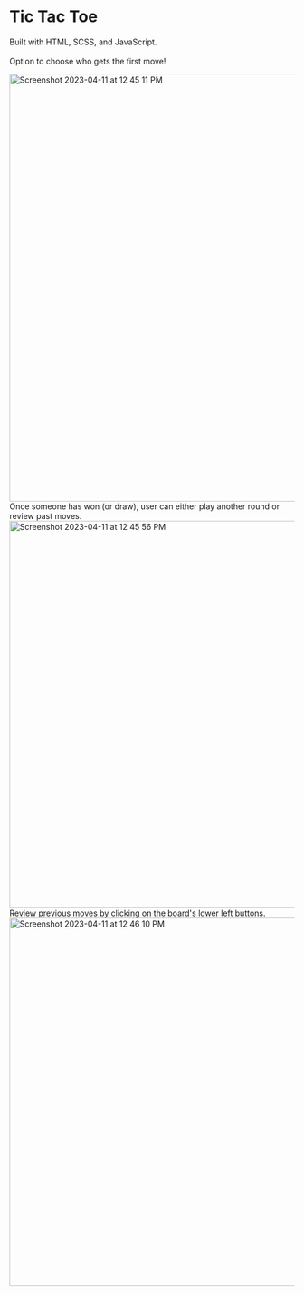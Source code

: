 # Tic Tac Toe #
Built with HTML, SCSS, and JavaScript.
</br>
</br>
Option to choose who gets the first move!

<img width="754" alt="Screenshot 2023-04-11 at 12 45 11 PM" src="https://user-images.githubusercontent.com/95112932/231058825-93d06e65-2269-4f01-8310-b674588bc096.png">
</br>
Once someone has won (or draw), user can either play another round or review past moves.

<img width="683" alt="Screenshot 2023-04-11 at 12 45 56 PM" src="https://user-images.githubusercontent.com/95112932/231058767-a17e4714-291c-4096-8d45-97e09aeb3d31.png">
</br>
Review previous moves by clicking on the board's lower left buttons.

<img width="649" alt="Screenshot 2023-04-11 at 12 46 10 PM" src="https://user-images.githubusercontent.com/95112932/231058775-78c2ea83-3273-4656-bdf0-f0c5b0341a59.png">
